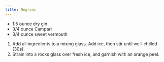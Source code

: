 ```yaml
---
title: Negroni
---
```


- 1.5 ounce dry gin
- 3/4 ounce Campari
- 3/4 ounce sweet vermouth

1. Add all ingredients to a mixing glass. Add ice, then stir until well-chilled (30s).
1. Strain into a rocks glass over fresh ice, and garnish with an orange peel.

